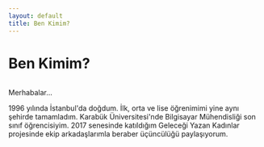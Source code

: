 ```yaml
---
layout: default
title: Ben Kimim?
---
```


<div class="post">
	<h1 class="pageTitle">Ben Kimim?</h1>
	<img src="{{ '/assets/img/touring.jpg' | prepend: site.baseurl }}" alt="">
	<p class="intro">Merhabalar...</p>
	<p>1996 yılında İstanbul'da doğdum. İlk, orta ve lise öğrenimimi yine aynı şehirde tamamladım. Karabük Üniversitesi'nde Bilgisayar Mühendisliği son sınıf öğrencisiyim. 2017 senesinde katıldığım Geleceği Yazan Kadınlar projesinde ekip arkadaşlarımla beraber üçüncülüğü paylaşıyorum. </p>
</div>
